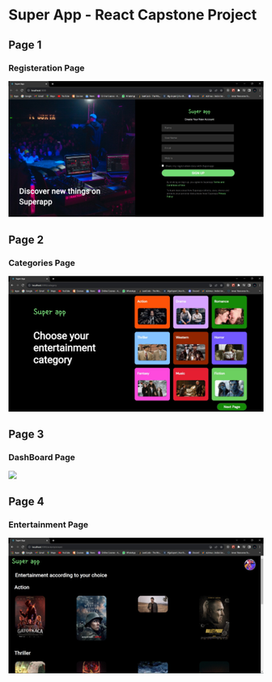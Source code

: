 # Super App - React Capstone Project

## Page 1

### Registeration Page

![](./src/assets/RegistrationPage.jpg)

## Page 2

### Categories Page

![](./src/assets/CategoryPage.jpg)

## Page 3

### DashBoard Page

![](./src/assets/Dashboard.png)

## Page 4

### Entertainment Page

![](./src/assets/EntertainmentPage.jpg)
